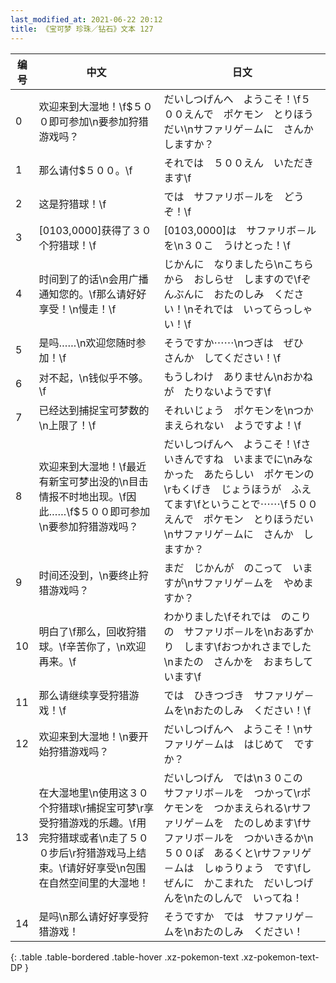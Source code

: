 ```yaml
---
last_modified_at: 2021-06-22 20:12
title: 《宝可梦 珍珠／钻石》文本 127
---
```

| 编号 | 中文 | 日文 |
| ---- | ---- | ---- |
| 0 | 欢迎来到大湿地！\f$５００即可参加\n要参加狩猎游戏吗？ | だいしつげんへ　ようこそ！\f５００えんで　ポケモン　とりほうだい\nサファリゲ－ムに　さんか　しますか？ |
| 1 | 那么请付$５００。\f | それでは　５００えん　いただきます\f |
| 2 | 这是狩猎球！\f | では　サファリボ－ルを　どうぞ！\f |
| 3 | [0103,0000]获得了３０个狩猎球！\f | [0103,0000]は　サファリボ－ルを\n３０こ　うけとった！\f |
| 4 | 时间到了的话\n会用广播通知您的。\f那么请好好享受！\n慢走！\f | じかんに　なりましたら\nこちらから　おしらせ　しますので\fぞんぶんに　おたのしみ　ください！\nそれでは　いってらっしゃい！\f |
| 5 | 是吗……\n欢迎您随时参加！\f | そうですか⋯⋯\nつぎは　ぜひ　さんか　してください！\f |
| 6 | 对不起，\n钱似乎不够。\f | もうしわけ　ありません\nおかねが　たりないようです\f |
| 7 | 已经达到捕捉宝可梦数的\n上限了！\f | それいじょう　ポケモンを\nつかまえられない　ようですよ！\f |
| 8 | 欢迎来到大湿地！\f最近有新宝可梦出没的\n目击情报不时地出现。\f因此……\f$５００即可参加\n要参加狩猎游戏吗？ | だいしつげんへ　ようこそ！\fさいきんですね　いままでに\nみなかった　あたらしい　ポケモンの\rもくげき　じょうほうが　ふえてます\fということで⋯⋯\f５００えんで　ポケモン　とりほうだい\nサファリゲ－ムに　さんか　しますか？ |
| 9 | 时间还没到，\n要终止狩猎游戏吗？ | まだ　じかんが　のこって　いますが\nサファリゲ－ムを　やめますか？ |
| 10 | 明白了\f那么，回收狩猎球。\f辛苦你了，\n欢迎再来。\f | わかりました\fそれでは　のこりの　サファリボ－ルを\nおあずかり　します\fおつかれさまでした\nまたの　さんかを　おまちしています\f |
| 11 | 那么请继续享受狩猎游戏！\f | では　ひきつづき　サファリゲ－ムを\nおたのしみ　ください！\f |
| 12 | 欢迎来到大湿地！\n要开始狩猎游戏吗？ | だいしつげんへ　ようこそ！\nサファリゲ－ムは　はじめて　ですか？ |
| 13 | 在大湿地里\n使用这３０个狩猎球\r捕捉宝可梦\r享受狩猎游戏的乐趣。\f用完狩猎球或者\n走了５００步后\r狩猎游戏马上结束。\f请好好享受\n包围在自然空间里的大湿地！ | だいしつげん　では\n３０この　サファリボ－ルを　つかって\rポケモンを　つかまえられる\rサファリゲ－ムを　たのしめます\fサファリボ－ルを　つかいきるか\n５００ぽ　あるくと\rサファリゲ－ムは　しゅうりょう　です\fしぜんに　かこまれた　だいしつげんを\nたのしんで　いってね！ |
| 14 | 是吗\n那么请好好享受狩猎游戏！ | そうですか　では　サファリゲ－ムを\nおたのしみ　ください！ |
{: .table .table-bordered .table-hover .xz-pokemon-text .xz-pokemon-text-DP }